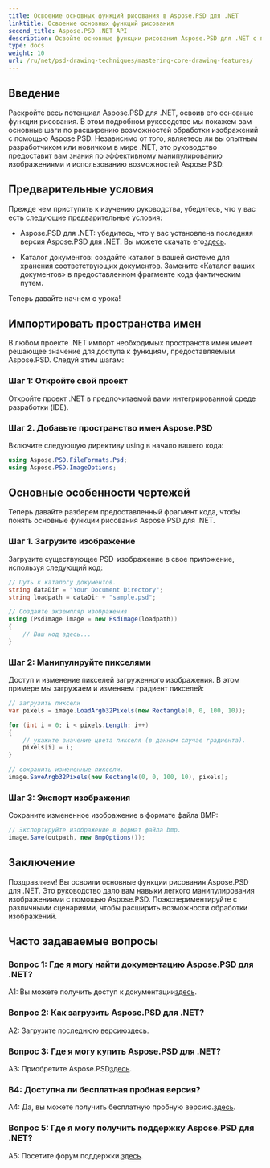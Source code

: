 ```yaml
---
title: Освоение основных функций рисования в Aspose.PSD для .NET
linktitle: Освоение основных функций рисования
second_title: Aspose.PSD .NET API
description: Освойте основные функции рисования Aspose.PSD для .NET с помощью нашего пошагового руководства. Совершенствуйте навыки обработки изображений без особых усилий.
type: docs
weight: 10
url: /ru/net/psd-drawing-techniques/mastering-core-drawing-features/
---
```

## Введение

Раскройте весь потенциал Aspose.PSD для .NET, освоив его основные функции рисования. В этом подробном руководстве мы покажем вам основные шаги по расширению возможностей обработки изображений с помощью Aspose.PSD. Независимо от того, являетесь ли вы опытным разработчиком или новичком в мире .NET, это руководство предоставит вам знания по эффективному манипулированию изображениями и использованию возможностей Aspose.PSD.

## Предварительные условия

Прежде чем приступить к изучению руководства, убедитесь, что у вас есть следующие предварительные условия:

-  Aspose.PSD для .NET: убедитесь, что у вас установлена последняя версия Aspose.PSD для .NET. Вы можете скачать его[здесь](https://releases.aspose.com/psd/net/).

- Каталог документов: создайте каталог в вашей системе для хранения соответствующих документов. Замените «Каталог ваших документов» в предоставленном фрагменте кода фактическим путем.

Теперь давайте начнем с урока!

## Импортировать пространства имен

В любом проекте .NET импорт необходимых пространств имен имеет решающее значение для доступа к функциям, предоставляемым Aspose.PSD. Следуй этим шагам:

### Шаг 1: Откройте свой проект

Откройте проект .NET в предпочитаемой вами интегрированной среде разработки (IDE).

### Шаг 2. Добавьте пространство имен Aspose.PSD

Включите следующую директиву using в начало вашего кода:

```csharp
using Aspose.PSD.FileFormats.Psd;
using Aspose.PSD.ImageOptions;
```

## Основные особенности чертежей

Теперь давайте разберем предоставленный фрагмент кода, чтобы понять основные функции рисования Aspose.PSD для .NET.

### Шаг 1. Загрузите изображение

Загрузите существующее PSD-изображение в свое приложение, используя следующий код:

```csharp
// Путь к каталогу документов.
string dataDir = "Your Document Directory";
string loadpath = dataDir + "sample.psd";

// Создайте экземпляр изображения
using (PsdImage image = new PsdImage(loadpath))
{
    // Ваш код здесь...
}
```

### Шаг 2: Манипулируйте пикселями

Доступ и изменение пикселей загруженного изображения. В этом примере мы загружаем и изменяем градиент пикселей:

```csharp
// загрузить пиксели
var pixels = image.LoadArgb32Pixels(new Rectangle(0, 0, 100, 10));

for (int i = 0; i < pixels.Length; i++)
{
    // укажите значение цвета пикселя (в данном случае градиента).
    pixels[i] = i;
}

// сохранить измененные пиксели.
image.SaveArgb32Pixels(new Rectangle(0, 0, 100, 10), pixels);
```

### Шаг 3: Экспорт изображения

Сохраните измененное изображение в формате файла BMP:

```csharp
// Экспортируйте изображение в формат файла bmp.
image.Save(outpath, new BmpOptions());
```

## Заключение

Поздравляем! Вы освоили основные функции рисования Aspose.PSD для .NET. Это руководство дало вам навыки легкого манипулирования изображениями с помощью Aspose.PSD. Поэкспериментируйте с различными сценариями, чтобы расширить возможности обработки изображений.

## Часто задаваемые вопросы

### Вопрос 1: Где я могу найти документацию Aspose.PSD для .NET?

 A1: Вы можете получить доступ к документации[здесь](https://reference.aspose.com/psd/net/).

### Вопрос 2: Как загрузить Aspose.PSD для .NET?

 A2: Загрузите последнюю версию[здесь](https://releases.aspose.com/psd/net/).

### Вопрос 3: Где я могу купить Aspose.PSD для .NET?

 A3: Приобретите Aspose.PSD[здесь](https://purchase.aspose.com/buy).

### В4: Доступна ли бесплатная пробная версия?

 A4: Да, вы можете получить бесплатную пробную версию.[здесь](https://releases.aspose.com/).

### Вопрос 5: Где я могу получить поддержку Aspose.PSD для .NET?

 A5: Посетите форум поддержки.[здесь](https://forum.aspose.com/c/psd/34).